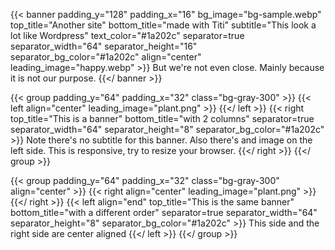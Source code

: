 ---
---

{{< banner padding_y="128" padding_x="16" bg_image="bg-sample.webp" top_title="Another site" bottom_title="made with Titi" subtitle="This look a lot like Wordpress" text_color="#1a202c" separator=true separator_width="64" separator_height="16" separator_bg_color="#1a202c" align="center" leading_image="happy.webp" >}}
  But we're not even close. Mainly because it is not our purpose.
{{</ banner >}}

{{< group padding_y="64" padding_x="32" class="bg-gray-300" >}}
  {{< left align="center" leading_image="plant.png" >}}
  {{</ left >}}
  {{< right top_title="This is a banner" bottom_title="with 2 columns" separator=true separator_width="64" separator_height="8" separator_bg_color="#1a202c" >}}
  Note there's no subtitle for this banner. Also there's and image on the left side. This is responsive, try to resize your browser.
  {{</ right >}}
{{</ group >}}

{{< group padding_y="64" padding_x="32" class="bg-gray-300" align="center" >}}
  {{< right align="center" leading_image="plant.png" >}}
  {{</ right >}}
  {{< left align="end" top_title="This is the same banner" bottom_title="with a different order" separator=true separator_width="64" separator_height="8" separator_bg_color="#1a202c" >}}
  This side and the right side are center aligned
  {{</ left >}}
{{</ group >}}
